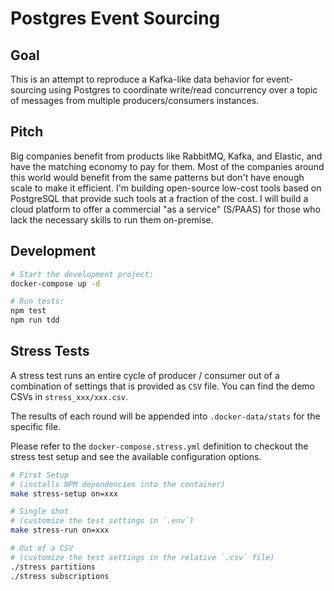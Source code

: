 # Postgres Event Sourcing

## Goal

This is an attempt to reproduce a Kafka-like data behavior for event-sourcing using Postgres to coordinate write/read concurrency over a topic of messages from multiple producers/consumers instances.

## Pitch

Big companies benefit from products like RabbitMQ, Kafka, and Elastic, and have the matching economy to pay for them. Most of the companies around this world would benefit from the same patterns but don't have enough scale to make it efficient. I'm building open-source low-cost tools based on PostgreSQL that provide such tools at a fraction of the cost. I will build a cloud platform to offer a commercial "as a service" (S/PAAS) for those who lack the necessary skills to run them on-premise.

## Development

```bash
# Start the development project:
docker-compose up -d

# Run tests:
npm test
npm run tdd
```

## Stress Tests

A stress test runs an entire cycle of producer / consumer out of a combination of settings that is provided as `CSV` file.
You can find the demo CSVs in `stress_xxx/xxx.csv`.

The results of each round will be appended into `.docker-data/stats` for the specific file.

Please refer to the `docker-compose.stress.yml` definition to checkout the stress test setup and see the available configuration options.

```bash
# First Setup
# (installs NPM dependencies into the container)
make stress-setup on=xxx

# Single shot
# (customize the test settings in `.env`)
make stress-run on=xxx

# Out of a CSV
# (customize the test settings in the relative `.csv` file)
./stress partitions
./stress subscriptions
```
